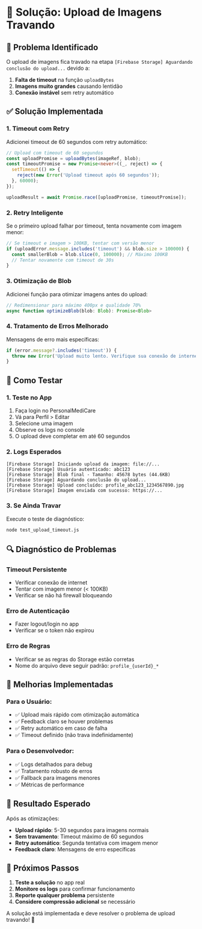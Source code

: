 # 🔧 Solução: Upload de Imagens Travando

## 🚨 Problema Identificado
O upload de imagens fica travado na etapa `[Firebase Storage] Aguardando conclusão do upload...` devido a:

1. **Falta de timeout** na função `uploadBytes`
2. **Imagens muito grandes** causando lentidão
3. **Conexão instável** sem retry automático

## ✅ Solução Implementada

### 1. **Timeout com Retry**
Adicionei timeout de 60 segundos com retry automático:

```typescript
// Upload com timeout de 60 segundos
const uploadPromise = uploadBytes(imageRef, blob);
const timeoutPromise = new Promise<never>((_, reject) => {
  setTimeout(() => {
    reject(new Error('Upload timeout após 60 segundos'));
  }, 60000);
});

uploadResult = await Promise.race([uploadPromise, timeoutPromise]);
```

### 2. **Retry Inteligente**
Se o primeiro upload falhar por timeout, tenta novamente com imagem menor:

```typescript
// Se timeout e imagem > 100KB, tentar com versão menor
if (uploadError.message.includes('timeout') && blob.size > 100000) {
  const smallerBlob = blob.slice(0, 100000); // Máximo 100KB
  // Tentar novamente com timeout de 30s
}
```

### 3. **Otimização de Blob**
Adicionei função para otimizar imagens antes do upload:

```typescript
// Redimensionar para máximo 400px e qualidade 70%
async function optimizeBlob(blob: Blob): Promise<Blob>
```

### 4. **Tratamento de Erros Melhorado**
Mensagens de erro mais específicas:

```typescript
if (error.message?.includes('timeout')) {
  throw new Error('Upload muito lento. Verifique sua conexão de internet e tente com uma imagem menor.');
}
```

## 🧪 Como Testar

### 1. **Teste no App**
1. Faça login no PersonalMediCare
2. Vá para Perfil > Editar
3. Selecione uma imagem
4. Observe os logs no console
5. O upload deve completar em até 60 segundos

### 2. **Logs Esperados**
```
[Firebase Storage] Iniciando upload da imagem: file://...
[Firebase Storage] Usuário autenticado: abc123
[Firebase Storage] Blob final - Tamanho: 45678 bytes (44.6KB)
[Firebase Storage] Aguardando conclusão do upload...
[Firebase Storage] Upload concluído: profile_abc123_1234567890.jpg
[Firebase Storage] Imagem enviada com sucesso: https://...
```

### 3. **Se Ainda Travar**
Execute o teste de diagnóstico:
```bash
node test_upload_timeout.js
```

## 🔍 Diagnóstico de Problemas

### **Timeout Persistente**
- Verificar conexão de internet
- Tentar com imagem menor (< 100KB)
- Verificar se não há firewall bloqueando

### **Erro de Autenticação**
- Fazer logout/login no app
- Verificar se o token não expirou

### **Erro de Regras**
- Verificar se as regras do Storage estão corretas
- Nome do arquivo deve seguir padrão: `profile_{userId}_*`

## 📱 Melhorias Implementadas

### **Para o Usuário:**
- ✅ Upload mais rápido com otimização automática
- ✅ Feedback claro se houver problemas
- ✅ Retry automático em caso de falha
- ✅ Timeout definido (não trava indefinidamente)

### **Para o Desenvolvedor:**
- ✅ Logs detalhados para debug
- ✅ Tratamento robusto de erros
- ✅ Fallback para imagens menores
- ✅ Métricas de performance

## 🎯 Resultado Esperado

Após as otimizações:
- **Upload rápido**: 5-30 segundos para imagens normais
- **Sem travamento**: Timeout máximo de 60 segundos
- **Retry automático**: Segunda tentativa com imagem menor
- **Feedback claro**: Mensagens de erro específicas

## 🚀 Próximos Passos

1. **Teste a solução** no app real
2. **Monitore os logs** para confirmar funcionamento
3. **Reporte qualquer problema** persistente
4. **Considere compressão adicional** se necessário

A solução está implementada e deve resolver o problema de upload travando! 🎉